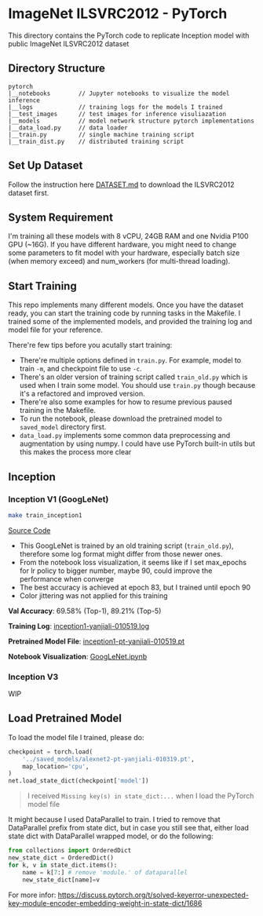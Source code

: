 # ImageNet ILSVRC2012 - PyTorch

This directory contains the PyTorch code to replicate Inception model with public ImageNet ILSVRC2012 dataset

## Directory Structure

```
pytorch
|__notebooks        // Jupyter notebooks to visualize the model inference
|__logs             // training logs for the models I trained
|__test_images      // test images for inference visuliazation
|__models           // model network structure pytorch implementations
|__data_load.py     // data loader
|__train.py         // single machine training script
|__train_dist.py    // distributed training script
```

## Set Up Dataset

Follow the instruction here [DATASET.md](../DATASET.md) to download the ILSVRC2012 dataset first.

## System Requirement

I'm training all these models with 8 vCPU, 24GB RAM and one Nvidia P100 GPU (~16G). If you have different hardware, you might need to change some parameters to fit model with your hardware, especially batch size (when memory exceed) and num_workers (for multi-thread loading).

## Start Training

This repo implements many different models. Once you have the dataset ready, you can start the training code by running tasks in the Makefile. I trained some of the implemented models, and provided the training log and model file for your reference.

There're few tips before you acutally start training:

- There're multiple options defined in `train.py`. For example, model to train `-m`, and checkpoint file to use `-c`.
- There's an older version of training script called `train_old.py` which is used when I train some model. You should use `train.py` though because it's a refactored and improved version.
- There're also some examples for how to resume previous paused training in the Makefile.
- To run the notebook, please download the pretrained model to `saved_model` directory first.
- `data_load.py` implements some common data preprocessing and augmentation by using numpy. I could have use PyTorch built-in utils but this makes the process more clear

## Inception

### Inception V1 (GoogLeNet)
```bash
make train_inception1
```
[Source Code](models/inception_v1.py)

- This GoogLeNet is trained by an old training script (`train_old.py`), therefore some log format might differ from those newer ones.
- From the notebook loss visualization, it seems like if I set max_epochs for lr policy to bigger number, maybe 90, could improve the performance when converge
- The best accuracy is achieved at epoch 83, but I trained until epoch 90
- Color jittering was not applied for this training

**Val Accuracy**: 69.58% (Top-1), 89.21% (Top-5)

**Training Log**: [inception1-yanjiali-010519.log](logs/inception1-yanjiali-010519.log)

**Pretrained Model File**: [inception1-pt-yanjiali-010519.pt](https://drive.google.com/file/d/1WdIUxW2nugfhLRUXE2xGg-ZvoZVVBfaF/view?usp=sharing)

**Notebook Visualization**: [GoogLeNet.ipynb](notebooks/GoogLeNet.ipynb)

### Inception V3

WIP

## Load Pretrained Model

To load the model file I trained, please do:

```python
checkpoint = torch.load(
    '../saved_models/alexnet2-pt-yanjiali-010319.pt',
    map_location='cpu',
)
net.load_state_dict(checkpoint['model'])
```

> I received `Missing key(s) in state_dict:...` when I load the PyTorch model file

It might because I used DataParallel to train. I tried to remove that DataParallel prefix from state dict, but in case you still see that, either load state dict with DataParallel wrapped model, or do the following:
```python
from collections import OrderedDict
new_state_dict = OrderedDict()
for k, v in state_dict.items():
    name = k[7:] # remove 'module.' of dataparallel
    new_state_dict[name]=v
```
For more infor: https://discuss.pytorch.org/t/solved-keyerror-unexpected-key-module-encoder-embedding-weight-in-state-dict/1686